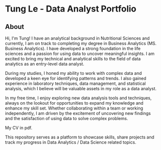 # Tung Le - Data Analyst Portfolio

## About

Hi, I'm Tung! I have an analytical background in Nutritional Sciences and currently, I am on track to completing my degree in Business Analytics (MS. Business Analytics). I have developed a strong foundation in the life sciences and a passion for using data to uncover meaningful insights. I am excited to bring my technical and analytical skills to the field of data analytics as an entry-level data analyst.

During my studies, I honed my ability to work with complex data and developed a keen eye for identifying patterns and trends. I also gained experience in laboratory techniques, data management, and statistical analysis, which I believe will be valuable assets in my role as a data analyst.

In my free time, I enjoy exploring new data analysis tools and techniques, always on the lookout for opportunities to expand my knowledge and enhance my skill set. Whether collaborating within a team or working independently, I am driven by the excitement of uncovering new findings and the satisfaction of using data to solve complex problems.

My CV in pdf.

This repository serves as a platform to showcase skills, share projects and track my progress in Data Analytics / Data Science related topics.
